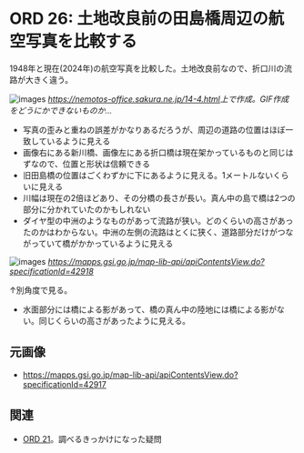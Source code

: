 # ORD 26: 土地改良前の田島橋周辺の航空写真を比較する

1948年と現在(2024年)の航空写真を比較した。土地改良前なので、折口川の流路が大きく違う。

![images](./images/20241119diff.gif)
*<https://nemotos-office.sakura.ne.jp/14-4.html>上で作成。GIF作成をどうにかできないものか...*

- 写真の歪みと重ねの誤差がかなりあるだろうが、周辺の道路の位置はほぼ一致しているように見える
- 画像右にある新川橋、画像左にある折口橋は現在架かっているものと同じはずなので、位置と形状は信頼できる
- 旧田島橋の位置はごくわずかに下にあるように見える。1メートルないくらいに見える
- 川幅は現在の2倍ほどあり、その分橋の長さが長い。真ん中の島で橋は2つの部分に分かれていたのかもしれない
- ダイヤ型の中洲のようなものがあって流路が狭い。どのくらいの高さがあったのかはわからない。中洲の左側の流路はとくに狭く、道路部分だけがつながっていて橋がかかっているように見える

![images](./images/20241120old1.jpg)
*https://mapps.gsi.go.jp/map-lib-api/apiContentsView.do?specificationId=42918*

↑別角度で見る。

- 水面部分には橋による影があって、橋の真ん中の陸地には橋による影がない。同じくらいの高さがあったように見える。

## 元画像

- <https://mapps.gsi.go.jp/map-lib-api/apiContentsView.do?specificationId=42917>

## 関連

- [ORD 21](./202501010021_21.md)。調べるきっかけになった疑問
